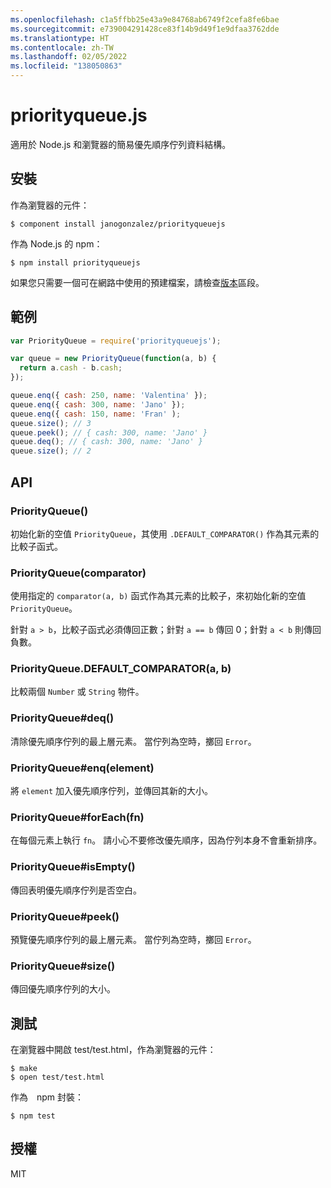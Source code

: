 ```yaml
---
ms.openlocfilehash: c1a5ffbb25e43a9e84768ab6749f2cefa8fe6bae
ms.sourcegitcommit: e739004291428ce83f14b9d49f1e9dfaa3762dde
ms.translationtype: HT
ms.contentlocale: zh-TW
ms.lasthandoff: 02/05/2022
ms.locfileid: "138050863"
---
```

# <a name="priorityqueuejs"></a>priorityqueue.js

適用於 Node.js 和瀏覽器的簡易優先順序佇列資料結構。

## <a name="installation"></a>安裝

作為瀏覽器的元件：

```
$ component install janogonzalez/priorityqueuejs
```

作為 Node.js 的 npm：

```
$ npm install priorityqueuejs
```

如果您只需要一個可在網路中使用的預建檔案，請檢查[版本](
https://github.com/janogonzalez/priorityqueuejs/releases)區段。

## <a name="example"></a>範例

```js
var PriorityQueue = require('priorityqueuejs');

var queue = new PriorityQueue(function(a, b) {
  return a.cash - b.cash;
});

queue.enq({ cash: 250, name: 'Valentina' });
queue.enq({ cash: 300, name: 'Jano' });
queue.enq({ cash: 150, name: 'Fran' );
queue.size(); // 3
queue.peek(); // { cash: 300, name: 'Jano' }
queue.deq(); // { cash: 300, name: 'Jano' }
queue.size(); // 2
```

## <a name="api"></a>API

### <a name="priorityqueue"></a>PriorityQueue()

初始化新的空值 `PriorityQueue`，其使用 `.DEFAULT_COMPARATOR()` 作為其元素的比較子函式。

### <a name="priorityqueuecomparator"></a>PriorityQueue(comparator)

使用指定的 `comparator(a, b)` 函式作為其元素的比較子，來初始化新的空值 `PriorityQueue`。

針對 `a > b`，比較子函式必須傳回正數；針對 `a == b` 傳回 0；針對 `a < b` 則傳回負數。

### <a name="priorityqueuedefault_comparatora-b"></a>PriorityQueue.DEFAULT_COMPARATOR(a, b)

比較兩個 `Number` 或 `String` 物件。

### <a name="priorityqueuedeq"></a>PriorityQueue#deq()

清除優先順序佇列的最上層元素。
當佇列為空時，擲回 `Error`。

### <a name="priorityqueueenqelement"></a>PriorityQueue#enq(element)

將 `element` 加入優先順序佇列，並傳回其新的大小。

### <a name="priorityqueueforeachfn"></a>PriorityQueue#forEach(fn)

在每個元素上執行 `fn`。 請小心不要修改優先順序，因為佇列本身不會重新排序。

### <a name="priorityqueueisempty"></a>PriorityQueue#isEmpty()

傳回表明優先順序佇列是否空白。

### <a name="priorityqueuepeek"></a>PriorityQueue#peek()

預覽優先順序佇列的最上層元素。
當佇列為空時，擲回 `Error`。

### <a name="priorityqueuesize"></a>PriorityQueue#size()

傳回優先順序佇列的大小。

## <a name="testing"></a>測試

在瀏覽器中開啟 test/test.html，作為瀏覽器的元件：

```
$ make
$ open test/test.html
```

作為　npm 封裝：

```
$ npm test
```

## <a name="licence"></a>授權

MIT
